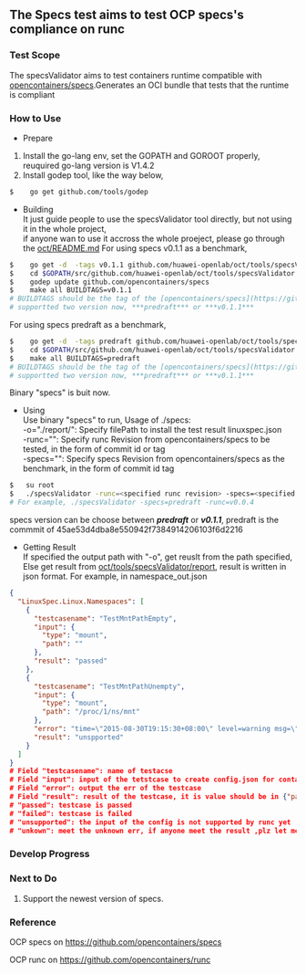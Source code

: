 ## The Specs test  aims to test OCP specs's compliance on runc

### Test Scope    

The specsValidator aims to test containers runtime compatible with  [opencontainers/specs](https://github.com/opencontainers/specs).Generates an OCI bundle that tests that the runtime is compliant

### How to Use

- Prepare

1. Install the go-lang env, set the GOPATH and GOROOT properly, reuquired go-lang version is V1.4.2      
2. Install godep tool, like the way below,
``` bash
$    go get github.com/tools/godep
```
- Building        
It just guide people to use the specsValidator tool directly, but not using it in the whole project,         
if anyone wan to use it accross the whole proeject, please go through the [oct/README.md](./../../README.md)
For using specs v0.1.1 as a benchmark,       
``` bash
$    go get -d  -tags v0.1.1 github.com/huawei-openlab/oct/tools/specsValidator
$    cd $GOPATH/src/github.com/huawei-openlab/oct/tools/specsValidator
$    godep update github.com/opencontainers/specs
$    make all BUILDTAGS=v0.1.1 
# BUILDTAGS should be the tag of the [opencontainers/specs](https://github.com/opencontainers/specs),         
# supportted two version now, ***predraft*** or ***v0.1.1***
```     
For using specs predraft as a benchmark,      
``` bash
$    go get -d  -tags predraft github.com/huawei-openlab/oct/tools/specsValidator
$    cd $GOPATH/src/github.com/huawei-openlab/oct/tools/specsValidator
$    make all BUILDTAGS=predraft
# BUILDTAGS should be the tag of the [opencontainers/specs](https://github.com/opencontainers/specs),         
# supportted two version now, ***predraft*** or ***v0.1.1***
```     

Binary "specs" is buit now.
- Using    
Use binary "specs" to run,
Usage of ./specs:        
  -o="./report/": Specify filePath to install the test result linuxspec.json     
  -runc="": Specify runc Revision from opencontainers/specs to be tested, in the form of commit id or tag       
  -specs="": Specify specs Revision from opencontainers/specs as the benchmark, in the form of commit id tag

``` bash
$   su root
$   ./specsValidator -runc=<specified runc revision> -specs=<specified specs revision> -o=<output path>
# For example, ./specsValidator -specs=predraft -runc=v0.0.4
```
specs version can be choose between ***predraft*** or ***v0.1.1***, predraft is the commmit of 45ae53d4dba8e550942f7384914206103f6d2216

- Getting Result    
If specified the output path with "-o", get reuslt from the path specified,      
Else get result from [oct/tools/specsValidator/report](./report/), result is written in json format.
For example, in namespace_out.json
``` json
{
  "LinuxSpec.Linux.Namespaces": [
    {
      "testcasename": "TestMntPathEmpty",
      "input": {
        "type": "mount",
        "path": ""
      },
      "result": "passed"
    },
    {
      "testcasename": "TestMntPathUnempty",
      "input": {
        "type": "mount",
        "path": "/proc/1/ns/mnt"
      },
      "error": "time=\"2015-08-30T19:15:30+08:00\" level=warning msg=\"exit status 1\" \ntime=\"2015-08-30T19:15:30+08:00\" level=warning msg=\"open /sys/fs/cgroup/freezer/user/1000.user/c2.session/oct/freezer.state: no such file or directory\" \ntime=\"2015-08-30T19:15:30+08:00\" level=warning msg=\"open /sys/fs/cgroup/devices/user/1000.user/c2.session/oct/cgroup.procs: no such file or directory\" \ntime=\"2015-08-30T19:15:30+08:00\" level=fatal msg=\"Container start failed: [8] System error: invalid argument\" \nexit status 1",
      "result": "unspported"
    }
  ]
}
# Field "testcasename": name of testacse
# Field "input": input of the tetstcase to create config.json for containers, left value is the obj in [opencontainers/specs](https://github.com/opencontainers/specs), right value is the value of the obj in left.
# Field "error": output the err of the testcase
# Field "result": result of the testcase, it is value should be in {"passed", "failed", "unsupportd", "unknown"}
# "passed": testcase is passed
# "failed": testcase is failed
# "unsupported": the input of the config is not supported by runc yet
# "unkown": meet the unknown err, if anyone meet the result ,plz let me know
``` 

### Develop Progress

### Next to Do 

1. Support the newest version of specs.

### Reference
OCP specs on https://github.com/opencontainers/specs   

OCP runc on https://github.com/opencontainers/runc
